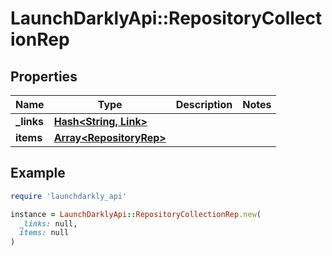 # LaunchDarklyApi::RepositoryCollectionRep

## Properties

| Name | Type | Description | Notes |
| ---- | ---- | ----------- | ----- |
| **_links** | [**Hash&lt;String, Link&gt;**](Link.md) |  |  |
| **items** | [**Array&lt;RepositoryRep&gt;**](RepositoryRep.md) |  |  |

## Example

```ruby
require 'launchdarkly_api'

instance = LaunchDarklyApi::RepositoryCollectionRep.new(
  _links: null,
  items: null
)
```

